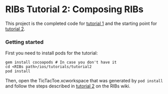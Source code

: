# RIBs Tutorial 2: Composing RIBs

This project is the completed code for [tutorial 1](https://github.com/uber/RIBs/wiki/iOS-Tutorial-1) and the starting point for [tutorial 2](https://github.com/uber/RIBs/wiki/iOS-Tutorial-2).

### Getting started
First you need to install pods for the tutorial:

```
gem install cocoapods # In case you don't have it
cd <RIBs path>/ios/tutorials/tutorial2
pod install
```

Then, open the TicTacToe.xcworkspace that was generated by `pod install` and follow the steps described in [tutorial 2](https://github.com/uber/RIBs/wiki/iOS-Tutorial-2) on the RIBs wiki.
